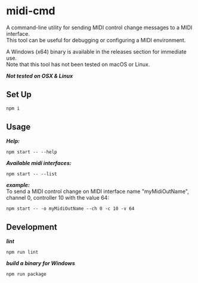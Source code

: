 # midi-cmd

A command-line utility for sending MIDI control change messages to a MIDI interface.  
This tool can be useful for debugging or configuring a MIDI environment.  
  
A Windows (x64) binary is available in the releases section for immediate use.  
Note that this tool has not been tested on macOS or Linux.


***Not tested on OSX & Linux***

## Set Up
```cmd
npm i
```

## Usage
***Help:***
```
npm start -- --help
```

***Available midi interfaces:***
```
npm start -- --list
```

***example:***  
To send a MIDI control change on MIDI interface name "myMidiOutName", channel 0, controller 10 with the value 64:
```
npm start -- -o myMidiOutName --ch 0 -c 10 -v 64
```

## Development
***lint***
```
npm run lint
```
***build a binary for Windows***
```
npm run package
```
